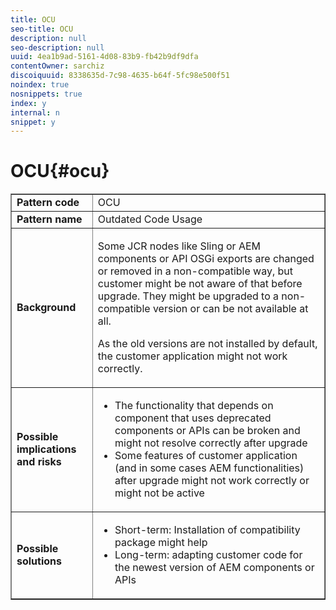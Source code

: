 ```yaml
---
title: OCU
seo-title: OCU
description: null
seo-description: null
uuid: 4ea1b9ad-5161-4d08-83b9-fb42b9df9dfa
contentOwner: sarchiz
discoiquuid: 8338635d-7c98-4635-b64f-5fc98e500f51
noindex: true
nosnippets: true
index: y
internal: n
snippet: y
---
```


# OCU{#ocu}

<table border="1" cellpadding="1" cellspacing="0" width="100%"> 
 <tbody>
  <tr>
   <td><strong>Pattern code</strong></td> 
   <td>OCU</td> 
  </tr>
  <tr>
   <td><strong>Pattern name</strong></td> 
   <td>Outdated Code Usage</td> 
  </tr>
  <tr>
   <td><strong>Background</strong></td> 
   <td><p>Some JCR nodes like Sling or AEM components or API OSGi exports are changed or removed in a non-compatible way, but customer might be not aware of that before upgrade. They might be upgraded to a non-compatible version or can be not available at all.</p> <p>As the old versions are not installed by default, the customer application might not work correctly.</p> </td> 
  </tr>
  <tr>
   <td><strong>Possible implications and risks</strong></td> 
   <td>
    <ul> 
     <li> The functionality that depends on component that uses deprecated components or APIs can be broken and might not resolve correctly after upgrade<br /> </li> 
     <li>Some features of customer application (and in some cases AEM functionalities) after upgrade might not work correctly or might not be active</li> 
    </ul> </td> 
  </tr>
  <tr>
   <td><strong>Possible solutions</strong></td> 
   <td>
    <ul> 
     <li> Short-term: Installation of compatibility package might help<br /> </li> 
     <li>Long-term: adapting customer code for the newest version of AEM components or APIs</li> 
    </ul> </td> 
  </tr>
 </tbody>
</table>

